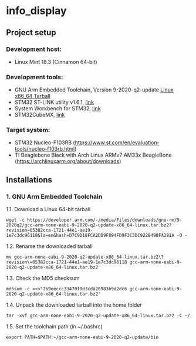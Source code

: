 # info_display

## Project setup

### Development host:
- Linux Mint 18.3 (Cinnamon 64-bit)

### Development tools:
- GNU Arm Embedded Toolchain, Version 9-2020-q2-update [Linux x86_64 Tarball](https://developer.arm.com/tools-and-software/open-source-software/developer-tools/gnu-toolchain/gnu-rm/downloads)
- STM32 ST-LINK utility v1.6.1, [link](https://github.com/stlink-org/stlink)
- System Workbench for STM32, [link](https://www.ac6-tools.com)
- STM32CubeMX, [link](http://www.st.com/stm32cubemx)

### Target system:
- STM32 Nucleo-F103RB (https://www.st.com/en/evaluation-tools/nucleo-f103rb.html)
- TI Beaglebone Black with Arch Linux ARMv7 AM33x BeagleBone (https://archlinuxarm.org/about/downloads)

## Installations

### 1. GNU Arm Embedded Toolchain

  1.1. Download a Linux 64-bit tarball
```
wget -c https://developer.arm.com/-/media/Files/downloads/gnu-rm/9-2020q2/gcc-arm-none-eabi-9-2020-q2-update-x86_64-linux.tar.bz2?revision=05382cca-1721-44e1-ae19-1e7c3dc96118&la=en&hash=D7C9D18FCA2DD9F894FD9F3C3DC9228498FA281A -O -
```
  1.2. Rename the downloaded tarball
```
mv gcc-arm-none-eabi-9-2020-q2-update-x86_64-linux.tar.bz2\?revision\=05382cca-1721-44e1-ae19-1e7c3dc96118 gcc-arm-none-eabi-9-2020-q2-update-x86_64-linux.tar.bz2
```
  1.3. Check the MD5 checksum
```
md5sum -c <<<"2b9eeccc33470f9d3cda26983b9d2dc6 gcc-arm-none-eabi-9-2020-q2-update-x86_64-linux.tar.bz2"
```
  1.4. Unpack the downloaded tarball into the home folder
```
tar -xvf gcc-arm-none-eabi-9-2020-q2-update-x86_64-linux.tar.bz2 -C ~/
```
  1.5. Set the toolchain path (in ~/.bashrc)
```
export PATH=$PATH:~/gcc-arm-none-eabi-9-2020-q2-update/bin
```

